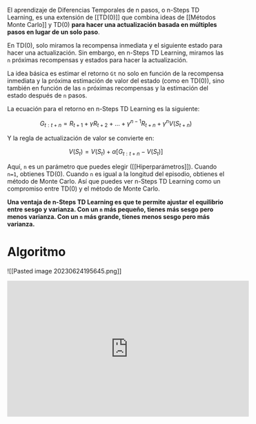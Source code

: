 
El aprendizaje de Diferencias Temporales de n pasos, o n-Steps TD Learning, es una extensión de [[TD(0)]] que combina ideas de [[Métodos Monte Carlo]] y TD(0) **para hacer una actualización basada en múltiples pasos en lugar de un solo paso**.

En TD(0), solo miramos la recompensa inmediata y el siguiente estado para hacer una actualización. Sin embargo, en n-Steps TD Learning, miramos las `n` próximas recompensas y estados para hacer la actualización.

La idea básica es estimar el retorno `Gt` no solo en función de la recompensa inmediata y la próxima estimación de valor del estado (como en TD(0)), sino también en función de las `n` próximas recompensas y la estimación del estado después de `n` pasos.

La ecuación para el retorno en n-Steps TD Learning es la siguiente:

$$G_{t:t+n} = R_{t+1} + \gamma R_{t+2} + ... + \gamma^{n-1}R_{t+n} + \gamma^nV(S_{t+n})$$

Y la regla de actualización de valor se convierte en:

$$V(S_t) = V(S_t) + \alpha[G_{t:t+n} - V(S_t)]$$

Aquí, `n` es un parámetro que puedes elegir ([[Hiperparámetros]]). Cuando `n=1`, obtienes TD(0). Cuando `n` es igual a la longitud del episodio, obtienes el método de Monte Carlo. Así que puedes ver n-Steps TD Learning como un compromiso entre TD(0) y el método de Monte Carlo.

**Una ventaja de n-Steps TD Learning es que te permite ajustar el equilibrio entre sesgo y varianza. Con un `n` más pequeño, tienes más sesgo pero menos varianza. Con un `n` más grande, tienes menos sesgo pero más varianza.**

# Algoritmo

![[Pasted image 20230624195645.png]]

<iframe width="560" height="315" src="https://www.youtube.com/embed/AJiG3ykOxmY" title="YouTube video player" frameborder="0" allow="accelerometer; autoplay; clipboard-write; encrypted-media; gyroscope; picture-in-picture; web-share" allowfullscreen></iframe>
